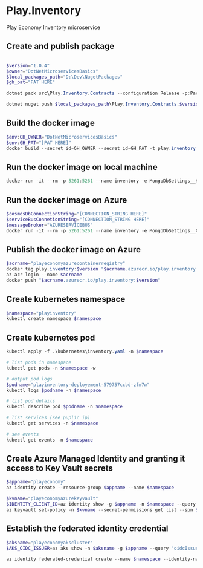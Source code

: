 # Play.Inventory
Play Economy Inventory microservice

## Create and publish package
```powershell

$version="1.0.4"
$owner="DotNetMicroservicesBasics"
$local_packages_path="D:\Dev\NugetPackages"
$gh_pat="PAT HERE"

dotnet pack src\Play.Inventory.Contracts --configuration Release -p:PackageVersion=$version -p:RepositoryUrl=https://github.com/$owner/Play.Inventory -o $local_packages_path

dotnet nuget push $local_packages_path\Play.Inventory.Contracts.$version.nupkg --api-key $gh_pat --source github
```

## Build the docker image
```powershell
$env:GH_OWNER="DotNetMicroservicesBasics"
$env:GH_PAT="[PAT HERE]"
docker build --secret id=GH_OWNER --secret id=GH_PAT -t play.inventory:$version .
```

## Run the docker image on local machine
```powershell
docker run -it --rm -p 5261:5261 --name inventory -e MongoDbSettings__Host=mongo -e RabbitMqSettings__Host=rabbitmq --network playinfrastructure_default play.inventory:$version
```


## Run the docker image on Azure
```powershell
$cosmosDbConnectionString="[CONNECTION_STRING HERE]"
$serviceBusConnetionString="[CONNECTION_STRING HERE]"
$messageBroker="AZURESERVICEBUS"
docker run -it --rm -p 5261:5261 --name inventory -e MongoDbSettings__ConnectionString=$cosmosDbConnectionString -e ServiceSettings__MessageBroker=$messageBroker -e ServiceBusSettings__ConnectionString=$serviceBusConnetionString play.inventory:$version
```


## Publish the docker image on Azure
```powershell
$acrname="playeconomyazurecontainerregistry"
docker tag play.inventory:$version "$acrname.azurecr.io/play.inventory:$version"
az acr login --name $acrname
docker push "$acrname.azurecr.io/play.inventory:$version"
```

## Create kubernetes namespace
```powershell
$namespace="playinventory"
kubectl create namespace $namespace
```

## Create kubernetes pod
```powershell
kubectl apply -f .\kubernetes\inventory.yaml -n $namespace

# list pods in namespace
kubectl get pods -n $namespace -w

# output pod logs
$podname="playinventory-deployement-579757ccbd-zfm7w"
kubectl logs $podname -n $namespace

# list pod details
kubectl describe pod $podname -n $namespace

# list services (see puplic ip)
kubectl get services -n $namespace

# see events
kubectl get events -n $namespace
```

## Create Azure Managed Identity and granting it access to Key Vault secrets
```powershell
$appname="playeconomy"
az identity create --resource-group $appname --name $namespace

$kvname="playeconomyazurekeyvault"
$IDENTITY_CLIENT_ID=az identity show -g $appname -n $namespace --query clientId -otsv
az keyvault set-policy -n $kvname --secret-permissions get list --spn $IDENTITY_CLIENT_ID
```

## Establish the federated identity credential
```powershell
$aksname="playeconomyakscluster"
$AKS_OIDC_ISSUER=az aks show -n $aksname -g $appname --query "oidcIssuerProfile.issuerUrl" -otsv

az identity federated-credential create --name $namespace --identity-name $namespace --resource-group $appname --issuer $AKS_OIDC_ISSUER --subject system:serviceaccount:"${namespace}":"${namespace}-serviceaccount"